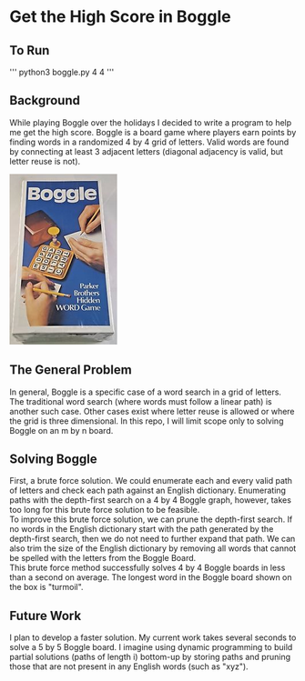 # Get the High Score in Boggle

## To Run
'''
python3 boggle.py 4 4
'''

## Background
While playing Boggle over the holidays I decided to write a program to help me get the high score. Boggle is a board game where players earn points by finding words in a randomized 4 by 4 grid of letters. Valid words are found by connecting at least 3 adjacent letters (diagonal adjacency is valid, but letter reuse is not).  

![alt text](boggle.jpg "Boggle Board Game")

## The General Problem
In general, Boggle is a specific case of a word search in a grid of letters. The traditional word search (where words must follow a linear path) is another such case. Other cases exist where letter reuse is allowed or where the grid is three dimensional. In this repo, I will limit scope only to solving Boggle on an m by n board.

## Solving Boggle
First, a brute force solution. We could enumerate each and every valid path of letters and check each path against an English dictionary. Enumerating paths with the depth-first search on a 4 by 4 Boggle graph, however, takes too long for this brute force solution to be feasible.    
To improve this brute force solution, we can prune the depth-first search. If no words in the English dictionary start with the path generated by the depth-first search, then we do not need to further expand that path. We can also trim the size of the English dictionary by removing all words that cannot be spelled with the letters from the Boggle Board.    
This brute force method successfully solves 4 by 4 Boggle boards in less than a second on average. The longest word in the Boggle board shown on the box is "turmoil".

## Future Work
I plan to develop a faster solution. My current work takes several seconds to solve a 5 by 5 Boggle board. I imagine using dynamic programming to build partial solutions (paths of length i) bottom-up by storing paths and pruning those that are not present in any English words (such as "xyz").
